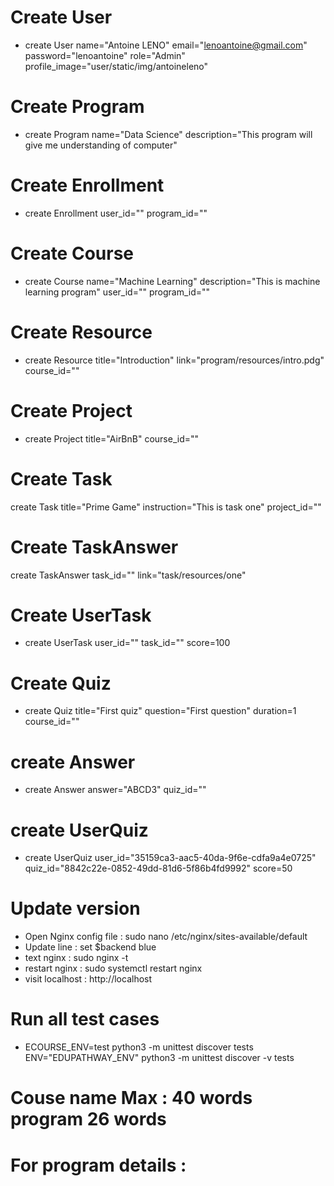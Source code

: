 # Create User
*  create User name="Antoine LENO" email="lenoantoine@gmail.com" password="lenoantoine" role="Admin" profile_image="user/static/img/antoineleno"
# Create Program
* create Program name="Data Science" description="This program will give me understanding of computer"
# Create Enrollment
* create Enrollment user_id="" program_id=""
# Create Course
* create Course name="Machine Learning" description="This is machine learning program" user_id="" program_id=""
# Create Resource
* create Resource title="Introduction" link="program/resources/intro.pdg" course_id=""
# Create Project
* create Project title="AirBnB" course_id=""
# Create Task
create Task title="Prime Game" instruction="This is task one" project_id=""
# Create TaskAnswer
create TaskAnswer task_id="" link="task/resources/one"
# Create UserTask
* create UserTask user_id="" task_id="" score=100
# Create Quiz
* create Quiz title="First quiz" question="First question" duration=1 course_id=""
# create Answer
* create Answer answer="ABCD3" quiz_id=""
# create UserQuiz
* create UserQuiz user_id="35159ca3-aac5-40da-9f6e-cdfa9a4e0725" quiz_id="8842c22e-0852-49dd-81d6-5f86b4fd9992" score=50

# Update version
* Open Nginx config file : sudo nano /etc/nginx/sites-available/default
* Update line : set $backend blue
* text nginx : sudo nginx -t
* restart nginx : sudo systemctl restart nginx
* visit localhost : http://localhost

# Run all test cases
* ECOURSE_ENV=test python3 -m unittest discover tests
ENV="EDUPATHWAY_ENV" python3 -m unittest discover -v tests

# Couse name Max : 40 words program 26 words
# For program details : <!-- Program title with link href="{{ url_for('program_detail', program_id=course.id) }}"-->

